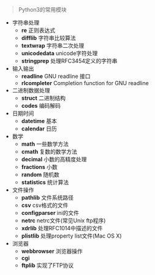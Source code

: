 > Python3的常用模块

- 字符串处理
	- **re** 正则表达式
	- **difflib** 字符串比较算法
	- **textwrap** 字符串二次处理
	- **unicodedata** unicode字符处理
	- **stringprep** 处理RFC3454定义的字符串
- 输入输出
	- **readline** GNU readline 接口
	- **rlcompleter** Completion function for GNU readline
- 二进制数据处理
	- **struct** 二进制结构
	- **codes** 编码解码
- 日期时间
	- **datetime** 基本
	- **calendar** 日历
- 数学
	- **math** 一些数学方法
	- **cmath** 复数的数学方法
	- **decimal** 小数的高精度处理
	- **fractions** 小数
	- **random** 随机数
	- **statistics** 统计算法
- 文件操作
	- **pathlib** 文件系统路径
	- **csv** csv格式的文件
	- **configparser** ini的文件
	- **netrc** netrc文件(常见Unix ftp程序)
	- **xdrlib** 处理RFC1014中描述的文件
	- **plistlib** 处理property list文件(Mac OS X)
- 浏览器
	- **webbrowser** 浏览器操作
	- **cgi**
	- **ftplib** 实现了FTP协议